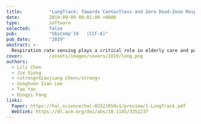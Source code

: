 ```yaml
---
title:          "LungTrack: Towards Contactless and Zero Dead-Zone Respiration Monitoring with Commodity RFIDs"
date:           2019-09-09 00:01:00 +0800
type:           software
selected:       false
pub:            "UbiComp’19   (CCF-A)"
pub_date:       "2019"
abstract: >-
  Respiration rate sensing plays a critical role in elderly care and patient monitoring. The latest research has explored the possibility of employing Wi-Fi signals for respiration sensing without attaching a device to the target. A critical issue with these solutions includes that good monitoring performance could only be achieved at certain locations within the sensing range, while the performance could be quite poor at other "dead zones." In addition, due to the contactless nature, it is challenging to monitor multiple targets simultaneously as the reflected signals are often mixed together. In this work, we present our system, named LungTrack, hosted on commodity RFID devices for respiration monitoring. Our system retrieves subtle signal fluctuations at the receiver caused by chest displacement during respiration without need for attaching any devices to the target. It addresses the dead-zone issue and enables simultaneous monitoring of two human targets by employing one RFID reader and carefully positioned multiple RFID tags, using an optimization technique. Comprehensive experiments demonstrate that LungTrack can achieve a respiration monitoring accuracy of greater than 98% for a single target at all sensing locations (within 1st -- 5th Fresnel zones) using just one RFID reader and five tags, when the target's orientation is known a priori. For the challenging scenario involve two human targets, LungTrack is able to achieve greater than 93% accuracy when the targets are separated by at least 10 cm. 
cover:          /assets/images/covers/2019/lung.png
authors:
  - Lili Chen
  - Jie Xiong
  - <strong>Xiaojiang Chen</strong>
  - Sunghoon Ivan Lee 
  - Tao Yan
  - Dingyi Fang
links:
  Paper: https://hal.science/hal-02321058v1/preview/1-LungTrack.pdf
  Weblink: https://dl.acm.org/doi/abs/10.1145/3351237
---
```

